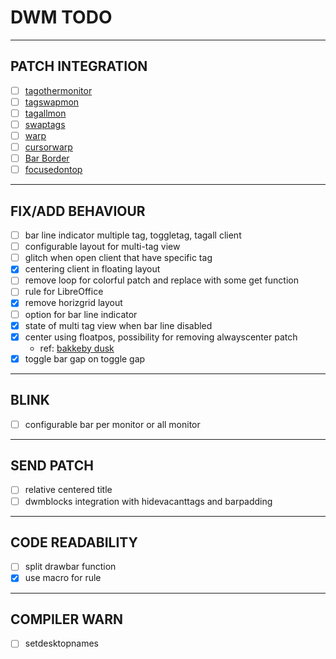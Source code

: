 # DWM TODO

---

## PATCH INTEGRATION

- [ ] [tagothermonitor](https://dwm.suckless.org/patches/tagothermonitor/)
- [ ] [tagswapmon](https://github.com/bakkeby/patches/wiki/tagswapmon)
- [ ] [tagallmon](https://github.com/bakkeby/patches/wiki/tagallmon)
- [ ] [swaptags](https://dwm.suckless.org/patches/swaptags)
- [ ] [warp](https://dwm.suckless.org/patches/warp)
- [ ] [cursorwarp](https://dwm.suckless.org/patches/cursorwarp)
- [ ] [Bar Border](https://codemadness.org/paste/dwm-border-bar.patch)
- [ ] [focusedontop](https://github.com/bakkeby/patches/commit/cf9ea5e)

---

## FIX/ADD BEHAVIOUR

- [ ] bar line indicator multiple tag, toggletag, tagall client
- [ ] configurable layout for multi-tag view
- [ ] glitch when open client that have specific tag
- [x] centering client in floating layout
- [ ] remove loop for colorful patch and replace with some get function
- [ ] rule for LibreOffice
- [x] remove horizgrid layout
- [ ] option for bar line indicator
- [x] state of multi tag view when bar line disabled
- [x] center using floatpos, possibility for removing alwayscenter patch
  - ref: [bakkeby dusk](https://github.com/bakkeby/dusk/commit/cd0eeb8)
- [x] toggle bar gap on toggle gap

---

## BLINK

- [ ] configurable bar per monitor or all monitor

---

## SEND PATCH

- [ ] relative centered title
- [ ] dwmblocks integration with hidevacanttags and barpadding

---

## CODE READABILITY

- [ ] split drawbar function
- [x] use macro for rule

---

## COMPILER WARN

- [ ] setdesktopnames
